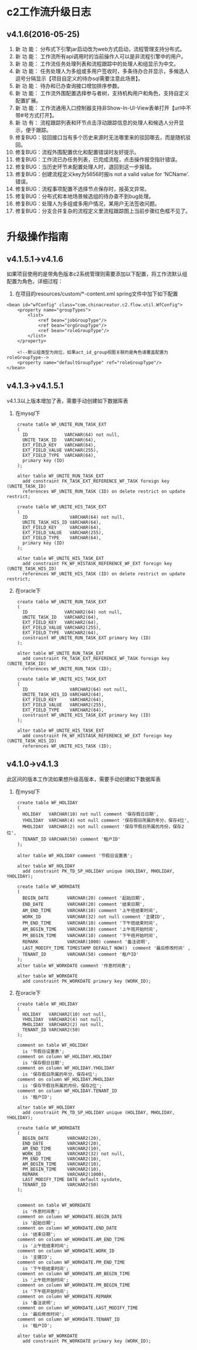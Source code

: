 # c2工作流升级日志

## v4.1.6(2016-05-25)

1. 新 功 能：  分布式下引擎jar启动改为web方式启动，流程管理支持分布式。
2. 新 功 能：  工作流所有api调用时的当前操作人可以是非流程引擎中的用户。
3. 新 功 能：  工作流任务处理列表和流程跟踪中的处理人和组显示为中文。
4. 新 功 能：  任务处理人为多组或多用户签收时，多条待办合并显示，多候选人逗号分隔显示【项目自定义的待办sql需要注意此场景】。
5. 新 功 能：  待办和已办查询接口增加排序参数。
6. 新 功 能：  工作流外围配置选择参与者树，支持机构用户和角色，支持自定义配置扩展。
7. 新 功 能：  工作流通用入口控制器支持非Show-In-UI-View表单打开【url中不带#号方式打开】。
8. 新 功 有：  流程跟踪列表和环节点击浮动跟踪信息的处理人和候选人分开显示，便于跟踪。
9. 修复BUG：驳回接口当有多个历史来源时无法哪里来的驳回哪去，而是随机驳回。
10. 修复BUG：流程外围配置优化和配置错误时友好提示。
11. 修复BUG：工作流已办任务列表，已完成流程，点击操作报空指针错误。
12. 修复BUG：当历史环节未配置处理人时，退回到这一步报错。
13. 修复BUG：创建流程定义key为5656时报is not a valid value for 'NCName'. 错误。
14. 修复BUG：流程事项配置不选择节点保存时，报英文异常。
15. 修复BUG：分布式和本地场景候选组的待办查不到bug处理。
16. 修复BUG：处理人为多组或多用户情况，某用户无法签收问题。
17. 修复BUG：分支合并复杂的流程定义里流程跟踪图上当前步骤红色框不见了。


# 升级操作指南

## v4.1.5.1->v4.1.6

如果项目使用的是带角色版本c2系统管理则需要添加以下配置，将工作流默认组配置为角色，详细过程：

1. 在项目的resources/custom/*-content.xml spring文件中加下如下配置
```
<bean id="wfConfig" class="com.chinacreator.c2.flow.util.WfConfig">
	<property name="groupTypes">
		<list>
			<ref bean="jobGroupType"/>
			<ref bean="orgGroupType"/>
			<ref bean="roleGroupType"/>
		</list>
	</property>
	
	<!--默认组类型为岗位，如果act_id_group视图关联的是角色请覆盖配置为roleGroupType-->
	<property name="defaultGroupType" ref="roleGroupType"/>
</bean>
``` 

## v4.1.3->v4.1.5.1

v4.1.3以上版本增加了表，需要手动创建如下数据厍表

1. 在mysql下
```
	create table WF_UNITE_RUN_TASK_EXT
	(
	  ID              VARCHAR(64) not null,
	  UNITE_TASK_ID   VARCHAR(64),
	  EXT_FIELD_KEY   VARCHAR(64),
	  EXT_FIELD_VALUE VARCHAR(255),
	  EXT_FIELD_TYPE  VARCHAR(64),
	  primary key (ID)
	);
	
	alter table WF_UNITE_RUN_TASK_EXT
	  add constraint FK_TASK_EXT_REFERENCE_WF_TASK foreign key (UNITE_TASK_ID)
	  references WF_UNITE_RUN_TASK (ID) on delete restrict on update restrict;
	  
	create table WF_UNITE_HIS_TASK_EXT
	(
	  ID                VARCHAR(64) not null,
	  UNITE_TASK_HIS_ID VARCHAR(64),
	  EXT_FIELD_KEY     VARCHAR(64),
	  EXT_FIELD_VALUE   VARCHAR(255),
	  EXT_FIELD_TYPE    VARCHAR(64),
	  primary key (ID)
	);
	  
	alter table WF_UNITE_HIS_TASK_EXT
	  add constraint FK_WF_HISTASK_REFERENCE_WF_EXT foreign key (UNITE_TASK_HIS_ID)
	  references WF_UNITE_HIS_TASK (ID) on delete restrict on update restrict;
```


2. 在oracle下
```
	create table WF_UNITE_RUN_TASK_EXT
	(
	  ID              VARCHAR2(64) not null,
	  UNITE_TASK_ID   VARCHAR2(64),
	  EXT_FIELD_KEY   VARCHAR2(64),
	  EXT_FIELD_VALUE VARCHAR2(255),
	  EXT_FIELD_TYPE  VARCHAR2(64),
	  constraint WF_UNITE_RUN_TASK_EXT primary key (ID)
	);
	
	alter table WF_UNITE_RUN_TASK_EXT
	  add constraint FK_TASK_EXT_REFERENCE_WF_TASK foreign key (UNITE_TASK_ID)
	  references WF_UNITE_RUN_TASK (ID);
	  
	create table WF_UNITE_HIS_TASK_EXT
	(
	  ID                VARCHAR2(64) not null,
	  UNITE_TASK_HIS_ID VARCHAR2(64),
	  EXT_FIELD_KEY     VARCHAR2(64),
	  EXT_FIELD_VALUE   VARCHAR2(255),
	  EXT_FIELD_TYPE    VARCHAR2(64),
	  constraint WF_UNITE_HIS_TASK_EXT primary key (ID)
	);
	  
	alter table WF_UNITE_HIS_TASK_EXT
	  add constraint FK_WF_HISTASK_REFERENCE_WF_EXT foreign key (UNITE_TASK_HIS_ID)
	  references WF_UNITE_HIS_TASK (ID);
```


## v4.1.0->v4.1.3

此区间的版本工作流如果想升级高版本，需要手动创建如下数据厍表

1. 在mysql下
```
	create table WF_HOLIDAY
	(
	  HOLIDAY   VARCHAR(10) not null comment '保存假日日期',
	  YHOLIDAY  VARCHAR(4) not null comment '保存假日所属的年分，保存4位',
	  MHOLIDAY  VARCHAR(2) not null comment '保存节假日所属的月份，保存2位',
	  TENANT_ID VARCHAR(50) comment '租户ID'
	);
	
	alter table WF_HOLIDAY comment '节假日设置表';
	  
	alter table WF_HOLIDAY
	  add constraint PK_TD_SP_HOLIDAY unique (HOLIDAY, MHOLIDAY, YHOLIDAY);
	  
	create table WF_WORKDATE
	(
	  BEGIN_DATE       VARCHAR(20) comment '起始日期',
	  END_DATE         VARCHAR(20) comment '结束日期',
	  AM_END_TIME      VARCHAR(10) comment '上午班结束时间',
	  WORK_ID          VARCHAR(32) not null comment '主键ID',
	  PM_END_TIME      VARCHAR(10) comment '下午班结束时间',
	  AM_BEGIN_TIME    VARCHAR(10) comment '上午班开始时间',
	  PM_BEGIN_TIME    VARCHAR(10) comment '下午班开始时间',
	  REMARK           VARCHAR(1000) comment '备注说明',
	  LAST_MODIFY_TIME TIMESTAMP DEFAULT NOW()  comment '最后修改时间' ,
	  TENANT_ID        VARCHAR(50) comment '租户ID'
	);
	alter table WF_WORKDATE comment '作息时间表';
	
	alter table WF_WORKDATE
	  add constraint PK_WORKDATE primary key (WORK_ID);
```


2. 在oracle下

```
	create table WF_HOLIDAY
	(
	  HOLIDAY   VARCHAR2(10) not null,
	  YHOLIDAY  VARCHAR2(4) not null,
	  MHOLIDAY  VARCHAR2(2) not null,
	  TENANT_ID VARCHAR2(50)
	);
	
	comment on table WF_HOLIDAY
	  is '节假日设置表';
	comment on column WF_HOLIDAY.HOLIDAY
	  is '保存假日日期';
	comment on column WF_HOLIDAY.YHOLIDAY
	  is '保存假日所属的年分，保存4位';
	comment on column WF_HOLIDAY.MHOLIDAY
	  is '保存节假日所属的月份，保存2位';
	comment on column WF_HOLIDAY.TENANT_ID
	  is '租户ID';
	  
	alter table WF_HOLIDAY
	  add constraint PK_TD_SP_HOLIDAY unique (HOLIDAY, MHOLIDAY, YHOLIDAY);
	
	create table WF_WORKDATE
	(
	  BEGIN_DATE       VARCHAR2(20),
	  END_DATE         VARCHAR2(20),
	  AM_END_TIME      VARCHAR2(10),
	  WORK_ID          VARCHAR2(32) not null,
	  PM_END_TIME      VARCHAR2(10),
	  AM_BEGIN_TIME    VARCHAR2(10),
	  PM_BEGIN_TIME    VARCHAR2(10),
	  REMARK           VARCHAR2(1000),
	  LAST_MODIFY_TIME DATE default sysdate,
	  TENANT_ID        VARCHAR2(50)
	);
	
	
	comment on table WF_WORKDATE
	  is '作息时间表';
	comment on column WF_WORKDATE.BEGIN_DATE
	  is '起始日期';
	comment on column WF_WORKDATE.END_DATE
	  is '结束日期';
	comment on column WF_WORKDATE.AM_END_TIME
	  is '上午班结束时间';
	comment on column WF_WORKDATE.WORK_ID
	  is '主键ID';
	comment on column WF_WORKDATE.PM_END_TIME
	  is '下午班结束时间';
	comment on column WF_WORKDATE.AM_BEGIN_TIME
	  is '上午班开始时间';
	comment on column WF_WORKDATE.PM_BEGIN_TIME
	  is '下午班开始时间';
	comment on column WF_WORKDATE.REMARK
	  is '备注说明';
	comment on column WF_WORKDATE.LAST_MODIFY_TIME
	  is '最后修改时间';
	comment on column WF_WORKDATE.TENANT_ID
	  is '租户ID';
	  
	alter table WF_WORKDATE
	  add constraint PK_WORKDATE primary key (WORK_ID);
```
